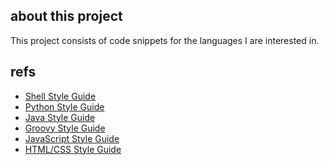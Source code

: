 about this project
----

This project consists of code snippets for the languages I are interested in.


refs
----

* [Shell Style Guide](http://google-styleguide.googlecode.com/svn/trunk/shell.xml)
* [Python Style Guide](http://google-styleguide.googlecode.com/svn/trunk/pyguide.html)
* [Java Style Guide](#)
* [Groovy Style Guide](http://groovy.codehaus.org/Groovy+style+and+language+feature+guidelines+for+Java+developers)
* [JavaScript Style Guide](http://google-styleguide.googlecode.com/svn/trunk/javascriptguide.xml)
* [HTML/CSS Style Guide](http://google-styleguide.googlecode.com/svn/trunk/htmlcssguide.xml)

